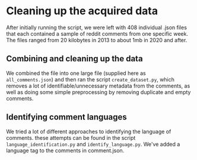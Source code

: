# Cleaning up the acquired data

After initially running the script, we were left with 408 individual .json files that each contained a sample of reddit comments from one specific week. 
The files ranged from 20 kilobytes in 2013 to about 1mb in 2020 and after.

## Combining and cleaning up the data
We combined the file into one large file (supplied here as `all_comments.json`) and then ran the script `create_dataset.py`, which removes a lot of identifiable/unnecessary metadata from the comments, as well as doing some simple preprocessing by removing duplicate and empty comments.

## Identifying comment languages
We tried a lot of different approaches to identifying the language of comments. these attempts can be found in the script `language_identification.py` and `identify_language.py`. We've added a language tag to the comments in comment.json.